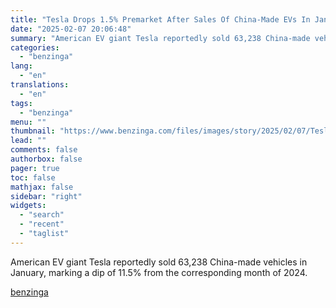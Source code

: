 ```yaml
---
title: "Tesla Drops 1.5% Premarket After Sales Of China-Made EVs In January Drop 11.5% YoY"
date: "2025-02-07 20:06:48"
summary: "American EV giant Tesla reportedly sold 63,238 China-made vehicles in January, marking a dip of 11.5% from the corresponding month of 2024."
categories:
  - "benzinga"
lang:
  - "en"
translations:
  - "en"
tags:
  - "benzinga"
menu: ""
thumbnail: "https://www.benzinga.com/files/images/story/2025/02/07/Tesla-Inc-.jpeg"
lead: ""
comments: false
authorbox: false
pager: true
toc: false
mathjax: false
sidebar: "right"
widgets:
  - "search"
  - "recent"
  - "taglist"
---
```


American EV giant Tesla reportedly sold 63,238 China-made vehicles in January, marking a dip of 11.5% from the corresponding month of 2024.

[benzinga](https://www.benzinga.com/tech/25/02/43556649/tesla-drops-1-5-premarket-after-sales-of-china-made-evs-in-january-drop-11-5-yoy)
